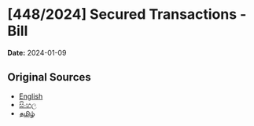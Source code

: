 # [448/2024] Secured Transactions - Bill

**Date:** 2024-01-09

## Original Sources

- [English](https://documents.gov.lk/view/bills/2024/1/448-2024_E.pdf)
- [සිංහල](https://documents.gov.lk/view/bills/2024/1/448-2024_S.pdf)
- [தமிழ்](https://documents.gov.lk/view/bills/2024/1/448-2024_T.pdf)
